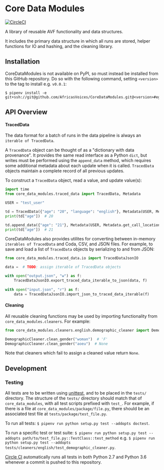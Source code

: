 # Core Data Modules
[![CircleCI](https://circleci.com/gh/AfricasVoices/CoreDataModules/tree/master.svg?style=shield)](https://circleci.com/gh/AfricasVoices/CoreDataModules/tree/master)

A library of reusable AVF functionality and data structures.

It includes the primary data structure in which all runs are stored, helper functions 
for IO and hashing, and the cleaning library.

## Installation
CoreDataModules is not available on PyPI, so must instead be installed from this GitHub repository.
Do so with the following command, setting `<version>` to the tag to install e.g. `v0.0.1`:
```
$ pipenv install -e git+ssh://git@github.com/AfricasVoices/CoreDataModules.git@<version>#egg=CoreDataModules
```

## API Overview

#### TracedData
The data format for a batch of runs in the data pipeline is always an `iterable of TracedData`.

A `TracedData` object can be thought of as a "dictionary with data provenance".
It provides the same read interface as a Python `dict`, but writes must be performed using the `append_data` method,
which requires some additional metadata about each update when it is called. `TracedData` objects maintain a complete
record of all previous updates.

To construct a `TracedData` object, read a value, and update value(s):
```python
import time
from core_data_modules.traced_data import TracedData, Metadata

USER = "test_user"

td = TracedData({"age": "20", "language": "english"}, Metadata(USER, Metadata.get_call_location(), time.time()))
print(td["age"])  # 20

td.append_data({"age": "21"}, Metadata(USER, Metadata.get_call_location(), time.time()))
print(td["age"])  # 21
```

CoreDataModules also provides utilites for converting between in-memory `iterables of TracedData` and Coda, 
CSV, and JSON files.
For example, to save and load a list of `TracedData` objects by serializing to and from JSON:
```python
from core_data_modules.traced_data.io import TracedDataJsonIO

data =  # TODO: assign iterable of TracedData objects

with open("output.json", "w") as f:
    TracedDataJsonIO.export_traced_data_iterable_to_json(data, f)
    
with open("input.json", "r") as f:
    data = TracedDataJsonIO.import_json_to_traced_data_iterable(f)
```

#### Cleaning
All reusable cleaning functions may be used by importing functionality from `core_data_modules.cleaners`.
For example:
```python
from core_data_modules.cleaners.english.demographic_cleaner import DemographicCleaner

DemographicCleaner.clean_gender("woman")  # 'F'
DemographicCleaner.clean_gender("aoeu")  # None
```
Note that cleaners which fail to assign a cleaned value return `None`.

## Development

### Testing
All tests are to be written using [unittest](https://docs.python.org/3/library/unittest.html), 
and to be placed in the `tests/` directory.
The structure of the `tests/` directory should match that of `core_data_modules`, with all test scripts prefixed
with `test_`.
For example, if there is a file at `core_data_modules/package/file.py`, there should be an associated test file
at `tests/package/test_file.py`.

To run all tests: `$ pipenv run python setup.py test --addopts doctest`.

To run a specific test or test suite: 
`$ pipenv run python setup.py test --addopts path/to/test_file.py::TestClass::test_method` 
e.g. `$ pipenv run python setup.py test --addopts tests/cleaners/english/test_demographic_cleaner.py`.

[Circle CI](https://circleci.com/gh/AfricasVoices) automatically runs all tests in both Python 2.7 and 
Python 3.6 whenever a commit is pushed to this repository.
